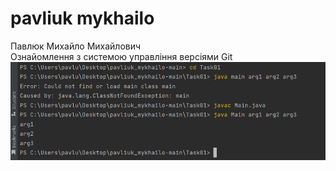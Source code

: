 # pavliuk mykhailo
Павлюк Михайло Михайлович 
<br/>
Ознайомлення з системою управління версіями Git
![Image alt](https://github.com/m1r4sh/pavliuk_mykhailo/blob/main/progrram.png)
